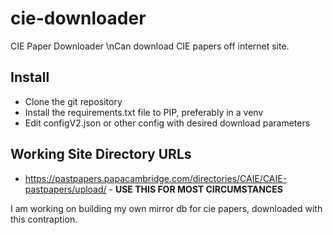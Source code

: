 # cie-downloader
CIE Paper Downloader
\nCan download CIE papers off internet site.

## Install
* Clone the git repository
* Install the requirements.txt file to PIP, preferably in a venv
* Edit configV2.json or other config with desired download parameters

## Working Site Directory URLs
* https://pastpapers.papacambridge.com/directories/CAIE/CAIE-pastpapers/upload/ - <b>USE THIS FOR MOST CIRCUMSTANCES</b>

I am working on building my own mirror db for cie papers, downloaded with this contraption. 